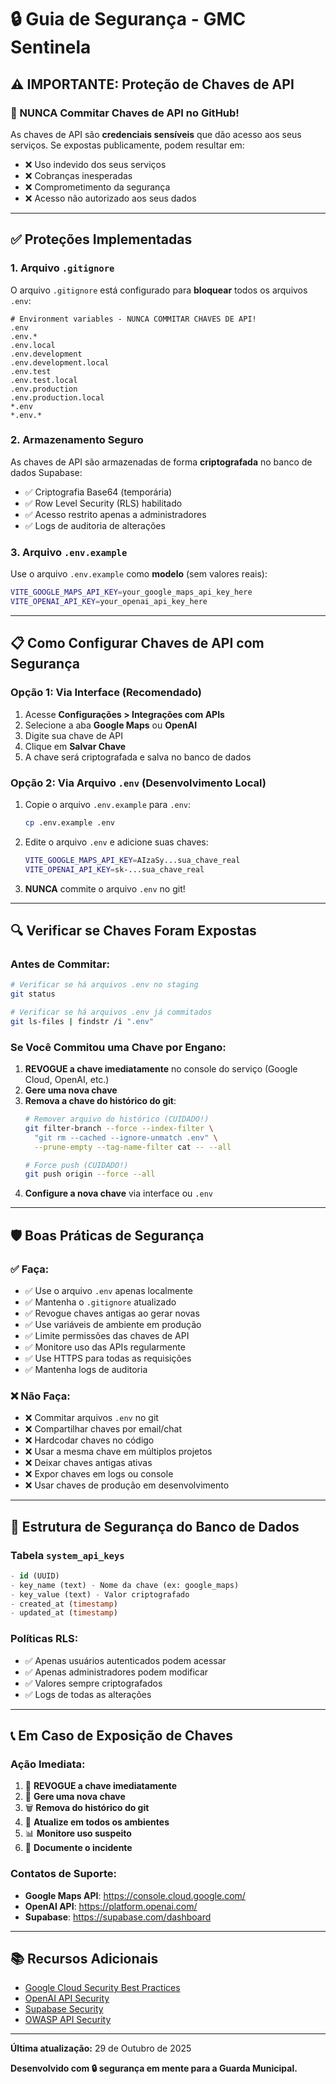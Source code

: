 # 🔒 Guia de Segurança - GMC Sentinela

## ⚠️ IMPORTANTE: Proteção de Chaves de API

### 🚫 NUNCA Commitar Chaves de API no GitHub!

As chaves de API são **credenciais sensíveis** que dão acesso aos seus serviços. Se expostas publicamente, podem resultar em:
- ❌ Uso indevido dos seus serviços
- ❌ Cobranças inesperadas
- ❌ Comprometimento da segurança
- ❌ Acesso não autorizado aos seus dados

---

## ✅ Proteções Implementadas

### 1. **Arquivo `.gitignore`**
O arquivo `.gitignore` está configurado para **bloquear** todos os arquivos `.env`:

```gitignore
# Environment variables - NUNCA COMMITAR CHAVES DE API!
.env
.env.*
.env.local
.env.development
.env.development.local
.env.test
.env.test.local
.env.production
.env.production.local
*.env
*.env.*
```

### 2. **Armazenamento Seguro**
As chaves de API são armazenadas de forma **criptografada** no banco de dados Supabase:
- ✅ Criptografia Base64 (temporária)
- ✅ Row Level Security (RLS) habilitado
- ✅ Acesso restrito apenas a administradores
- ✅ Logs de auditoria de alterações

### 3. **Arquivo `.env.example`**
Use o arquivo `.env.example` como **modelo** (sem valores reais):
```bash
VITE_GOOGLE_MAPS_API_KEY=your_google_maps_api_key_here
VITE_OPENAI_API_KEY=your_openai_api_key_here
```

---

## 📋 Como Configurar Chaves de API com Segurança

### **Opção 1: Via Interface (Recomendado)**

1. Acesse **Configurações > Integrações com APIs**
2. Selecione a aba **Google Maps** ou **OpenAI**
3. Digite sua chave de API
4. Clique em **Salvar Chave**
5. A chave será criptografada e salva no banco de dados

### **Opção 2: Via Arquivo `.env` (Desenvolvimento Local)**

1. Copie o arquivo `.env.example` para `.env`:
   ```bash
   cp .env.example .env
   ```

2. Edite o arquivo `.env` e adicione suas chaves:
   ```bash
   VITE_GOOGLE_MAPS_API_KEY=AIzaSy...sua_chave_real
   VITE_OPENAI_API_KEY=sk-...sua_chave_real
   ```

3. **NUNCA** commite o arquivo `.env` no git!

---

## 🔍 Verificar se Chaves Foram Expostas

### **Antes de Commitar:**
```bash
# Verificar se há arquivos .env no staging
git status

# Verificar se há arquivos .env já commitados
git ls-files | findstr /i ".env"
```

### **Se Você Commitou uma Chave por Engano:**

1. **REVOGUE a chave imediatamente** no console do serviço (Google Cloud, OpenAI, etc.)
2. **Gere uma nova chave**
3. **Remova a chave do histórico do git**:
   ```bash
   # Remover arquivo do histórico (CUIDADO!)
   git filter-branch --force --index-filter \
     "git rm --cached --ignore-unmatch .env" \
     --prune-empty --tag-name-filter cat -- --all
   
   # Force push (CUIDADO!)
   git push origin --force --all
   ```
4. **Configure a nova chave** via interface ou `.env`

---

## 🛡️ Boas Práticas de Segurança

### ✅ **Faça:**
- ✅ Use o arquivo `.env` apenas localmente
- ✅ Mantenha o `.gitignore` atualizado
- ✅ Revogue chaves antigas ao gerar novas
- ✅ Use variáveis de ambiente em produção
- ✅ Limite permissões das chaves de API
- ✅ Monitore uso das APIs regularmente
- ✅ Use HTTPS para todas as requisições
- ✅ Mantenha logs de auditoria

### ❌ **Não Faça:**
- ❌ Commitar arquivos `.env` no git
- ❌ Compartilhar chaves por email/chat
- ❌ Hardcodar chaves no código
- ❌ Usar a mesma chave em múltiplos projetos
- ❌ Deixar chaves antigas ativas
- ❌ Expor chaves em logs ou console
- ❌ Usar chaves de produção em desenvolvimento

---

## 🔐 Estrutura de Segurança do Banco de Dados

### **Tabela `system_api_keys`**
```sql
- id (UUID)
- key_name (text) - Nome da chave (ex: google_maps)
- key_value (text) - Valor criptografado
- created_at (timestamp)
- updated_at (timestamp)
```

### **Políticas RLS:**
- ✅ Apenas usuários autenticados podem acessar
- ✅ Apenas administradores podem modificar
- ✅ Valores sempre criptografados
- ✅ Logs de todas as alterações

---

## 📞 Em Caso de Exposição de Chaves

### **Ação Imediata:**
1. 🚨 **REVOGUE a chave imediatamente**
2. 🔑 **Gere uma nova chave**
3. 🗑️ **Remova do histórico do git**
4. 🔄 **Atualize em todos os ambientes**
5. 📊 **Monitore uso suspeito**
6. 📝 **Documente o incidente**

### **Contatos de Suporte:**
- **Google Maps API**: https://console.cloud.google.com/
- **OpenAI API**: https://platform.openai.com/
- **Supabase**: https://supabase.com/dashboard

---

## 📚 Recursos Adicionais

- [Google Cloud Security Best Practices](https://cloud.google.com/security/best-practices)
- [OpenAI API Security](https://platform.openai.com/docs/guides/safety-best-practices)
- [Supabase Security](https://supabase.com/docs/guides/auth/row-level-security)
- [OWASP API Security](https://owasp.org/www-project-api-security/)

---

**Última atualização:** 29 de Outubro de 2025

**Desenvolvido com 🔒 segurança em mente para a Guarda Municipal.**
